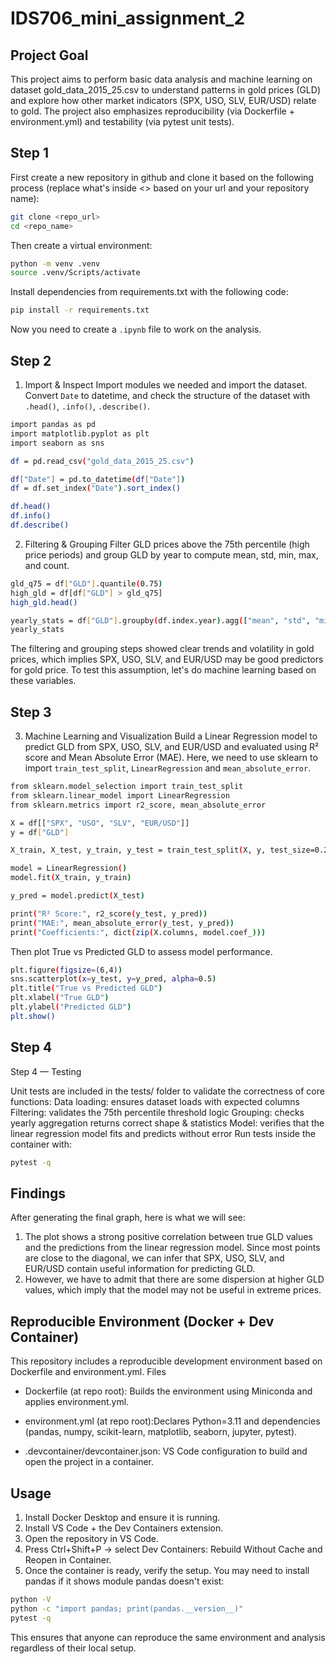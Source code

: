 # IDS706_mini_assignment_2
## Project Goal
This project aims to perform basic data analysis and machine learning on dataset gold_data_2015_25.csv to understand patterns in gold prices (GLD) and explore how other market indicators (SPX, USO, SLV, EUR/USD) relate to gold. The project also emphasizes reproducibility (via Dockerfile + environment.yml) and testability (via pytest unit tests).

## Step 1
First create a new repository in github and clone it based on the following process (replace what's inside <> based on your url and your repository name):
```bash
git clone <repo_url>
cd <repo_name>
```
Then create a virtual environment:
```bash
python -m venv .venv
source .venv/Scripts/activate 
```
Install dependencies from requirements.txt with the following code:
```bash
pip install -r requirements.txt
```
Now you need to create a `.ipynb` file to work on the analysis.

## Step 2
1. Import & Inspect
Import modules we needed and import the dataset. Convert `Date` to datetime, and check the structure of the dataset with `.head()`, `.info()`, `.describe()`.
```bash
import pandas as pd
import matplotlib.pyplot as plt
import seaborn as sns

df = pd.read_csv("gold_data_2015_25.csv")

df["Date"] = pd.to_datetime(df["Date"])
df = df.set_index("Date").sort_index()

df.head()
df.info()
df.describe()
```

2. Filtering & Grouping
Filter GLD prices above the 75th percentile (high price periods) and group GLD by year to compute mean, std, min, max, and count.
```bash
gld_q75 = df["GLD"].quantile(0.75)
high_gld = df[df["GLD"] > gld_q75]
high_gld.head()

yearly_stats = df["GLD"].groupby(df.index.year).agg(["mean", "std", "min", "max", "count"])
yearly_stats
```
The filtering and grouping steps showed clear trends and volatility in gold prices, which implies SPX, USO, SLV, and EUR/USD may be good predictors for gold price. To test this assumption, let's do machine learning based on these variables.

## Step 3
3. Machine Learning and Visualization
Build a Linear Regression model to predict GLD from SPX, USO, SLV, and EUR/USD and evaluated using R² score and Mean Absolute Error (MAE). Here, we need to use sklearn to import `train_test_split`, `LinearRegression` and `mean_absolute_error`.
```bash
from sklearn.model_selection import train_test_split
from sklearn.linear_model import LinearRegression
from sklearn.metrics import r2_score, mean_absolute_error

X = df[["SPX", "USO", "SLV", "EUR/USD"]]
y = df["GLD"]

X_train, X_test, y_train, y_test = train_test_split(X, y, test_size=0.2, random_state=42)

model = LinearRegression()
model.fit(X_train, y_train)

y_pred = model.predict(X_test)

print("R² Score:", r2_score(y_test, y_pred))
print("MAE:", mean_absolute_error(y_test, y_pred))
print("Coefficients:", dict(zip(X.columns, model.coef_)))
```

Then plot True vs Predicted GLD to assess model performance.
```bash
plt.figure(figsize=(6,4))
sns.scatterplot(x=y_test, y=y_pred, alpha=0.5)
plt.title("True vs Predicted GLD")
plt.xlabel("True GLD")
plt.ylabel("Predicted GLD")
plt.show()
```

## Step 4
Step 4 — Testing

Unit tests are included in the tests/ folder to validate the correctness of core functions:
Data loading: ensures dataset loads with expected columns
Filtering: validates the 75th percentile threshold logic
Grouping: checks yearly aggregation returns correct shape & statistics
Model: verifies that the linear regression model fits and predicts without error
Run tests inside the container with:
```bash
pytest -q
```

## Findings
After generating the final graph, here is what we will see:
1. The plot shows a strong positive correlation between true GLD values and the predictions from the linear regression model. Since most points are close to the diagonal, we can infer that SPX, USO, SLV, and EUR/USD contain useful information for predicting GLD.
2. However, we have to admit that there are some dispersion at higher GLD values, which imply that the model may not be useful in extreme prices.

## Reproducible Environment (Docker + Dev Container)

This repository includes a reproducible development environment based on Dockerfile and environment.yml.
Files

- Dockerfile (at repo root): Builds the environment using Miniconda and applies environment.yml.

- environment.yml (at repo root):Declares Python=3.11 and dependencies (pandas, numpy, scikit-learn, matplotlib, seaborn, jupyter, pytest).

- .devcontainer/devcontainer.json: VS Code configuration to build and open the project in a container.

## Usage
1. Install Docker Desktop and ensure it is running.
2. Install VS Code + the Dev Containers extension.
3. Open the repository in VS Code.
4. Press Ctrl+Shift+P → select Dev Containers: Rebuild Without Cache and Reopen in Container.
5. Once the container is ready, verify the setup. You may need to install pandas if it shows module pandas doesn't exist:
```bash
python -V
python -c "import pandas; print(pandas.__version__)"
pytest -q
```
This ensures that anyone can reproduce the same environment and analysis regardless of their local setup.


